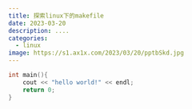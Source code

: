 ```yaml
---
title: 探索linux下的makefile
date: 2023-03-20
description: ....
categories:
  - linux
image: https://s1.ax1x.com/2023/03/20/pptbSkd.jpg
---
```


```c++
int main(){
    cout << "hello world!" << endl;
    return 0;
}
```


